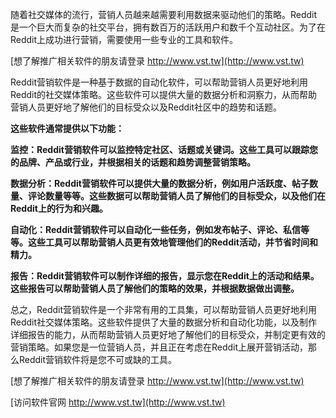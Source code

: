 随着社交媒体的流行，营销人员越来越需要利用数据来驱动他们的策略。Reddit是一个巨大而复杂的社交平台，拥有数百万的活跃用户和数千个互动社区。为了在Reddit上成功进行营销，需要使用一些专业的工具和软件。

[想了解推广相关软件的朋友请登录 http://www.vst.tw](http://www.vst.tw)

Reddit营销软件是一种基于数据的自动化软件，可以帮助营销人员更好地利用Reddit的社交媒体策略。这些软件可以提供大量的数据分析和洞察力，从而帮助营销人员更好地了解他们的目标受众以及Reddit社区中的趋势和话题。

**这些软件通常提供以下功能：**

**监控：Reddit营销软件可以监控特定社区、话题或关键词。这些工具可以跟踪您的品牌、产品或行业，并根据相关的话题和趋势调整营销策略。**

**数据分析：Reddit营销软件可以提供大量的数据分析，例如用户活跃度、帖子数量、评论数量等等。这些数据可以帮助营销人员了解他们的目标受众，以及他们在Reddit上的行为和兴趣。**

**自动化：Reddit营销软件可以自动化一些任务，例如发布帖子、评论、私信等等。这些工具可以帮助营销人员更有效地管理他们的Reddit活动，并节省时间和精力。**

**报告：Reddit营销软件可以制作详细的报告，显示您在Reddit上的活动和结果。这些报告可以帮助营销人员了解他们的策略的效果，并根据数据做出调整。**

总之，Reddit营销软件是一个非常有用的工具集，可以帮助营销人员更好地利用Reddit社交媒体策略。这些软件提供了大量的数据分析和自动化功能，以及制作详细报告的能力，从而帮助营销人员更好地了解他们的目标受众，并制定更有效的营销策略。如果您是一位营销人员，并且正在考虑在Reddit上展开营销活动，那么Reddit营销软件将是您不可或缺的工具。

[想了解推广相关软件的朋友请登录 http://www.vst.tw](http://www.vst.tw)


[访问软件官网 http://www.vst.tw](http://www.vst.tw)
